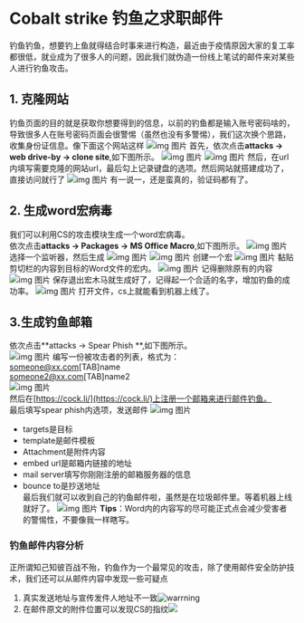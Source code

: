# Cobalt strike 钓鱼之求职邮件
钓鱼钓鱼，想要钓上鱼就得结合时事来进行构造，最近由于疫情原因大家的复工率都很低，就业成为了很多人的问题，因此我们就伪造一份线上笔试的邮件来对某些人进行钓鱼攻击。  
## 1. 克隆网站
钓鱼页面的目的就是获取你想要得到的信息，以前的钓鱼都是输入账号密码啥的，导致很多人在账号密码页面会很警惕（虽然也没有多警惕），我们这次换个思路，收集身份证信息。像下面这个网站这样
![img 图片](./imgs/Snipaste_2020-07-28_14-24-09.png)
首先，依次点击**attacks -> web drive-by -> clone site**,如下图所示。
![img 图片](./imgs/Snipaste_2020-07-28_17-25-09.png)
![img 图片](./imgs/SS_2020-07-28_19-37-09.png)
然后，在url内填写需要克隆的网站url，最后勾上记录键盘的选项。然后网站就搭建成功了，直接访问就行了
![img 图片](./imgs/SS_2020-07-28_19-41-47.png)
有一说一，还是蛮真的，验证码都有了。

## 2. 生成word宏病毒
我们可以利用CS的攻击模块生成一个word宏病毒。  
依次点击**attacks -> Packages -> MS Office Macro**,如下图所示。
![img 图片](./imgs/SS_2020-07-28_20-24-18.png)
选择一个监听器，然后生成
![img 图片](./imgs/SS_2020-07-28_20-25-18.png)
![img 图片](./imgs/Snipaste_2020-07-28_17-27-49.png)
创建一个宏
![img 图片](./imgs/Snipaste_2020-07-28_15-35-33.png)
黏贴剪切栏的内容到目标的Word文件的宏内。
![img 图片](./imgs/Snipaste_2020-07-28_17-28-35.png)
记得删除原有的内容
![img 图片](./imgs/Snipaste_2020-07-28_20-13-54.png)
保存退出宏木马就生成好了，记得起一个合适的名字，增加钓鱼的成功率。
![img 图片](./imgs/SS_2020-07-28_20-33-34.png)
打开文件，cs上就能看到机器上线了。

## 3.生成钓鱼邮箱
依次点击**attacks -> Spear Phish **,如下图所示。  
![img 图片](./imgs/1.png)
编写一份被攻击者的列表，格式为：  
someone@xx.com[TAB]name   
someone2@xx.com[TAB]name2   
![img 图片](./imgs/userlist.png)  
然后在[https://cock.li/](https://cock.li/)上注册一个邮箱来进行邮件钓鱼。  
最后填写spear phish内选项，发送邮件
![img 图片](./imgs/sendmail.png)

- targets是目标
- template是邮件模板
- Attachment是附件内容
- embed url是邮箱内链接的地址
- mail server填写你刚刚注册的邮箱服务器的信息
- bounce to是抄送地址  
最后我们就可以收到自己的钓鱼邮件啦，虽然是在垃圾邮件里。等着机器上线就好了。
![img 图片](./imgs/final.png)
**Tips**：Word内的内容写的尽可能正式点会减少受害者的警惕性，不要像我一样瞎写。

### 钓鱼邮件内容分析

正所谓知己知彼百战不殆，钓鱼作为一个最常见的攻击，除了使用邮件安全防护技术，我们还可以从邮件内容中发现一些可疑点

1. 真实发送地址与宣传发件人地址不一致![warrning](./imgs/warrning.png)
2. 在邮件原文的附件位置可以发现CS的指纹![](./imgs/FP.png)